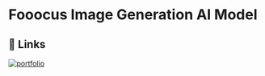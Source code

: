# Fooocus Image Generation AI Model

## 🔗 Links
[![portfolio](https://img.shields.io/badge/github-%23121011.svg?style=for-the-badge&logo=github&logoColor=white)](https://github.com/lllyasviel/Fooocus)


